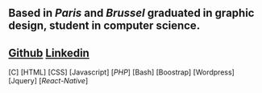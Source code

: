 ## Based in *Paris* and *Brussel* graduated in **graphic design**, student in **computer science**.
## [Github](https://www.github.com/mcabrol) [Linkedin](https://www.linkedin.com/in/mcabrol)
[C] [HTML] [CSS] [Javascript] [_PHP_] [Bash] [Boostrap] [Wordpress] [Jquery] [_React-Native_]
